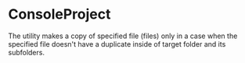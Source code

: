 # ConsoleProject
The utility makes a copy of specified file (files) only in a case when the specified file doesn't have a duplicate inside of target folder and its subfolders.
